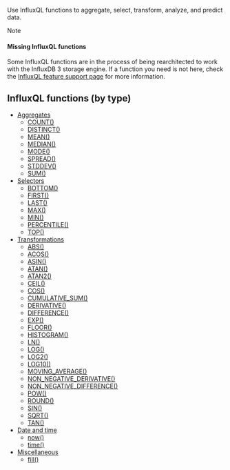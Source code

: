 Use InfluxQL functions to aggregate, select, transform, analyze, and predict data.

> [!Note]
>
> #### Missing InfluxQL functions
> 
> Some InfluxQL functions are in the process of being rearchitected to work with
> the InfluxDB 3 storage engine. If a function you need is not here, check the
> [InfluxQL feature support page](/influxdb/version/reference/influxql/feature-support/#function-support)
> for more information.

## InfluxQL functions (by type)

- [Aggregates](/influxdb/version/reference/influxql/functions/aggregates/)
  - [COUNT()](/influxdb/version/reference/influxql/functions/aggregates/#count)
  - [DISTINCT()](/influxdb/version/reference/influxql/functions/aggregates/#distinct)
  - [MEAN()](/influxdb/version/reference/influxql/functions/aggregates/#mean)
  - [MEDIAN()](/influxdb/version/reference/influxql/functions/aggregates/#median)
  - [MODE()](/influxdb/version/reference/influxql/functions/aggregates/#mode)
  - [SPREAD()](/influxdb/version/reference/influxql/functions/aggregates/#spread)
  - [STDDEV()](/influxdb/version/reference/influxql/functions/aggregates/#stddev)
  - [SUM()](/influxdb/version/reference/influxql/functions/aggregates/#sum)
  <!-- - [INTEGRAL()](/influxdb/version/reference/influxql/functions/aggregates/#integral) -->
- [Selectors](/influxdb/version/reference/influxql/functions/selectors/)
  - [BOTTOM()](/influxdb/version/reference/influxql/functions/selectors/#bottom)
  - [FIRST()](/influxdb/version/reference/influxql/functions/selectors/#first)
  - [LAST()](/influxdb/version/reference/influxql/functions/selectors/#last)
  - [MAX()](/influxdb/version/reference/influxql/functions/selectors/#max)
  - [MIN()](/influxdb/version/reference/influxql/functions/selectors/#min)
  - [PERCENTILE()](/influxdb/version/reference/influxql/functions/selectors/#percentile)
  - [TOP()](/influxdb/version/reference/influxql/functions/selectors/#top)
  <!-- - [SAMPLE()](/influxdb/version/reference/influxql/functions/selectors/#sample) -->
- [Transformations](/influxdb/version/reference/influxql/functions/transformations/)
  - [ABS()](/influxdb/version/reference/influxql/functions/transformations/#abs)
  - [ACOS()](/influxdb/version/reference/influxql/functions/transformations/#acos)
  - [ASIN()](/influxdb/version/reference/influxql/functions/transformations/#asin)
  - [ATAN()](/influxdb/version/reference/influxql/functions/transformations/#atan)
  - [ATAN2()](/influxdb/version/reference/influxql/functions/transformations/#atan2)
  - [CEIL()](/influxdb/version/reference/influxql/functions/transformations/#ceil)
  - [COS()](/influxdb/version/reference/influxql/functions/transformations/#cos)
  - [CUMULATIVE_SUM()](/influxdb/version/reference/influxql/functions/transformations/#cumulative_sum)
  - [DERIVATIVE()](/influxdb/version/reference/influxql/functions/transformations/#derivative)
  - [DIFFERENCE()](/influxdb/version/reference/influxql/functions/transformations/#difference)
  - [EXP()](/influxdb/version/reference/influxql/functions/transformations/#exp)
  - [FLOOR()](/influxdb/version/reference/influxql/functions/transformations/#floor)
  - [HISTOGRAM()](/influxdb/version/reference/influxql/functions/transformations/#histogram)
  - [LN()](/influxdb/version/reference/influxql/functions/transformations/#ln)
  - [LOG()](/influxdb/version/reference/influxql/functions/transformations/#log)
  - [LOG2()](/influxdb/version/reference/influxql/functions/transformations/#log2)
  - [LOG10()](/influxdb/version/reference/influxql/functions/transformations/#log10)
  - [MOVING_AVERAGE()](/influxdb/version/reference/influxql/functions/transformations/#moving_average)
  - [NON_NEGATIVE_DERIVATIVE()](/influxdb/version/reference/influxql/functions/transformations/#non_negative_derivative)
  - [NON_NEGATIVE_DIFFERENCE()](/influxdb/version/reference/influxql/functions/transformations/#non_negative_difference)
  - [POW()](/influxdb/version/reference/influxql/functions/transformations/#pow)
  - [ROUND()](/influxdb/version/reference/influxql/functions/transformations/#round)
  - [SIN()](/influxdb/version/reference/influxql/functions/transformations/#sin)
  - [SQRT()](/influxdb/version/reference/influxql/functions/transformations/#sqrt)
  - [TAN()](/influxdb/version/reference/influxql/functions/transformations/#tan)
  <!-- - [ELAPSED()](/influxdb/version/reference/influxql/functions/transformations/#elapsed) -->
- [Date and time](/influxdb/version/reference/influxql/functions/date-time/)
  - [now()](/influxdb/version/reference/influxql/functions/date-time/#now)
  - [time()](/influxdb/version/reference/influxql/functions/date-time/#time)
- [Miscellaneous](/influxdb/version/reference/influxql/functions/misc/)
  - [fill()](/influxdb/version/reference/influxql/functions/misc/#fill)
<!-- - [Technical analysis](/influxdb/version/reference/influxql/functions/technical-analysis/) -->
  <!-- - (Predictive analysis) [HOLT_WINTERS()](/influxdb/version/reference/influxql/functions/technical-analysis/#holt_winters) -->
  <!-- - [CHANDE_MOMENTUM_OSCILLATOR()](/influxdb/version/reference/influxql/functions/technical-analysis/#chande_momentum_oscillator) -->
  <!-- - [DOUBLE_EXPONENTIAL_MOVING_AVERAGE()](/influxdb/version/reference/influxql/functions/technical-analysis/#double_exponential_moving_average) -->
  <!-- - [EXPONENTIAL_MOVING_AVERAGE()](/influxdb/version/reference/influxql/functions/technical-analysis/#exponential_moving_average) -->
  <!-- - [KAUFMANS_EFFICIENCY_RATIO()](/influxdb/version/reference/influxql/functions/technical-analysis/#kaufmans_adaptive_moving_average) -->
  <!-- - [KAUFMANS_ADAPTIVE_MOVING_AVERAGE()](/influxdb/version/reference/influxql/functions/technical-analysis/#kaufmans_adaptive_moving_average) -->
  <!-- - [RELATIVE_STRENGTH_INDEX()](/influxdb/version/reference/influxql/functions/technical-analysis/#relative_strength_index) -->
  <!-- - [TRIPLE_EXPONENTIAL_MOVING_AVERAGE()](/influxdb/version/reference/influxql/functions/technical-analysis/#triple_exponential_moving_average) -->
  <!-- - [TRIPLE_EXPONENTIAL_DERIVATIVE()](/influxdb/version/reference/influxql/functions/technical-analysis/#triple_exponential_derivative) -->
